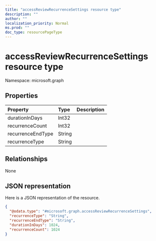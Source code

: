 ```yaml
---
title: "accessReviewRecurrenceSettings resource type"
description: ""
author: ""
localization_priority: Normal
ms.prod: ""
doc_type: resourcePageType
---
```


# accessReviewRecurrenceSettings resource type


Namespace: microsoft.graph



## Properties
|Property|Type|Description|
|:---|:---|:---|
|durationInDays|Int32||
|recurrenceCount|Int32||
|recurrenceEndType|String||
|recurrenceType|String||

## Relationships
None

## JSON representation
Here is a JSON representation of the resource.
<!-- {
  "blockType": "resource",
  "@odata.type": "microsoft.graph.accessReviewRecurrenceSettings"
}
-->
``` json
{
  "@odata.type": "#microsoft.graph.accessReviewRecurrenceSettings",
  "recurrenceType": "String",
  "recurrenceEndType": "String",
  "durationInDays": 1024,
  "recurrenceCount": 1024
}
```

